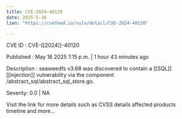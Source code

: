 ```yaml
---
title: CVE-2024-40120
date: 2025-5-16
lien: "https://cvefeed.io/vuln/detail/CVE-2024-40120"

---
```


CVE ID : CVE-[[2024]]-40120

Published :  May 16
2025
1:15 p.m. | 1 hour
43 minutes ago

Description : seaweedfs v3.68 was discovered to contain a [[SQL]] [[injection]] vulnerability via the component /abstract_sql/abstract_sql_store.go.

Severity: 0.0 | NA

Visit the link for more details
such as CVSS details
affected products
timeline
and more...
